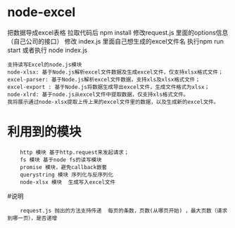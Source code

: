 # node-excel
把数据导成excel表格
拉取代码后
    npm install 
修改request.js 里面的options信息（自己公司的接口）
修改 index.js 里面自己想生成的excel文件名
执行npm run start 或者执行 node index.js

```
支持读写Excel的node.js模块
node-xlsx: 基于Node.js解析excel文件数据及生成excel文件，仅支持xlsx格式文件；
excel-parser: 基于Node.js解析excel文件数据，支持xls及xlsx格式文件；
excel-export : 基于Node.js将数据生成导出excel文件，生成文件格式为xlsx；
node-xlrd: 基于node.js从excel文件中提取数据，仅支持xls格式文件。
我将展示通过node-xlsx提取上传上来的excel文件里的数据，以及生成新的excel文件。
```
# 利用到的模块
```
	http 模块 基于http.request来发起请求；
	fs 模块 基于node fs的读写模块
	promise 模块，避免callback嵌套
	querystring 模块 序列化与反序列化
	node-xlsx 模块  生成写入excel文件

```
#说明
```
	request.js 抛出的方法支持传递  每页的条数，页数(从哪页开始) ，最大页数（请求到哪一页），是否递增
```
		
	



